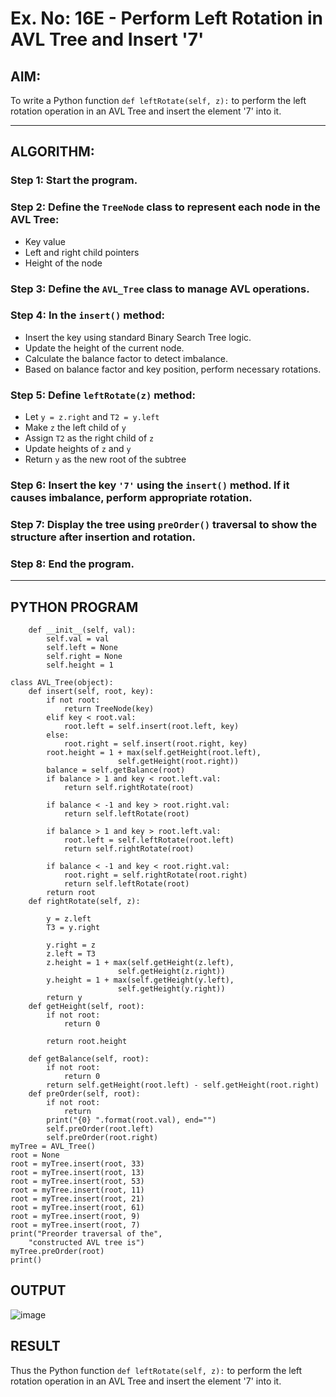 # Ex. No: 16E - Perform Left Rotation in AVL Tree and Insert '7'

## AIM:
To write a Python function `def leftRotate(self, z):` to perform the left rotation operation in an AVL Tree and insert the element '7' into it.

---

## ALGORITHM:

### Step 1: Start the program.

### Step 2: Define the `TreeNode` class to represent each node in the AVL Tree:
- Key value
- Left and right child pointers
- Height of the node

### Step 3: Define the `AVL_Tree` class to manage AVL operations.

### Step 4: In the `insert()` method:
- Insert the key using standard Binary Search Tree logic.
- Update the height of the current node.
- Calculate the balance factor to detect imbalance.
- Based on balance factor and key position, perform necessary rotations.

### Step 5: Define `leftRotate(z)` method:
- Let `y = z.right` and `T2 = y.left`
- Make `z` the left child of `y`
- Assign `T2` as the right child of `z`
- Update heights of `z` and `y`
- Return `y` as the new root of the subtree

### Step 6: Insert the key `'7'` using the `insert()` method. If it causes imbalance, perform appropriate rotation.

### Step 7: Display the tree using `preOrder()` traversal to show the structure after insertion and rotation.

### Step 8: End the program.

---

## PYTHON PROGRAM

```class TreeNode(object):
	def __init__(self, val):
		self.val = val
		self.left = None
		self.right = None
		self.height = 1

class AVL_Tree(object):
	def insert(self, root, key):
		if not root:
			return TreeNode(key)
		elif key < root.val:
			root.left = self.insert(root.left, key)
		else:
			root.right = self.insert(root.right, key)
		root.height = 1 + max(self.getHeight(root.left),
						self.getHeight(root.right))
		balance = self.getBalance(root)
		if balance > 1 and key < root.left.val:
			return self.rightRotate(root)

		if balance < -1 and key > root.right.val:
			return self.leftRotate(root)

		if balance > 1 and key > root.left.val:
			root.left = self.leftRotate(root.left)
			return self.rightRotate(root)

		if balance < -1 and key < root.right.val:
			root.right = self.rightRotate(root.right)
			return self.leftRotate(root)
		return root
	def rightRotate(self, z):

		y = z.left
		T3 = y.right

		y.right = z
		z.left = T3
		z.height = 1 + max(self.getHeight(z.left),
						self.getHeight(z.right))
		y.height = 1 + max(self.getHeight(y.left),
						self.getHeight(y.right))
		return y
	def getHeight(self, root):
		if not root:
			return 0

		return root.height

	def getBalance(self, root):
		if not root:
			return 0
		return self.getHeight(root.left) - self.getHeight(root.right)
	def preOrder(self, root):
		if not root:
			return
		print("{0} ".format(root.val), end="")
		self.preOrder(root.left)
		self.preOrder(root.right)
myTree = AVL_Tree()
root = None
root = myTree.insert(root, 33)
root = myTree.insert(root, 13)
root = myTree.insert(root, 53)
root = myTree.insert(root, 11)
root = myTree.insert(root, 21)
root = myTree.insert(root, 61)
root = myTree.insert(root, 9)
root = myTree.insert(root, 7)
print("Preorder traversal of the",
	"constructed AVL tree is")
myTree.preOrder(root)
print()
```

## OUTPUT
![image](https://github.com/user-attachments/assets/7e926c1b-e11f-4d2f-a1cb-2de0d9f77fc2)

## RESULT
Thus the Python function `def leftRotate(self, z):` to perform the left rotation operation in an AVL Tree and insert the element '7' into it.
